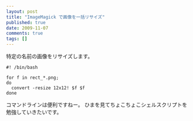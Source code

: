 ```yaml
---
layout: post
title: "ImageMagick で画像を一括リサイズ"
published: true
date: 2009-11-07
comments: true
tags: []
---
```


特定の名前の画像をリサイズします。

```
#! /bin/bash

for f in rect_*.png;
do
  convert -resize 12x12! $f $f
done
```

コマンドラインは便利ですねー。
ひまを見てちょこちょこシェルスクリプトを勉強していきたいです。
